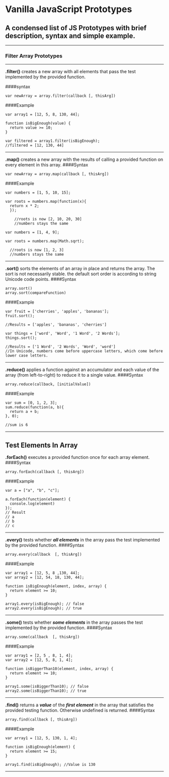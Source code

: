 # Vanilla JavaScript Prototypes

## A condensed list of JS Prototypes with brief description, syntax and simple example.
---

### Filter Array Prototypes

---

**.filter()** creates a new array with all elements that pass the test implemented by the provided function.


####syntax


```
var newArray = array.filter(callback [, thisArg])
```


####Example


```
var array1 = [12, 5, 8, 130, 44];

function isBigEnough(value) {
  return value >= 10;
}

var filtered = array1.filter(isBigEnough);
//filtered = [12, 130, 44]
```

---

**.map()** creates a new array with the results of calling a provided function on every element in this array.
####Syntax
```
var newArray = array.map(callback [, thisArg])
```
####Example
```
var numbers = [1, 5, 10, 15];

var roots = numbers.map(function(x){
  return x * 2;
  });

    //roots is now [2, 10, 20, 30]
    //numbers stays the same

var numbers = [1, 4, 9];

var roots = numbers.map(Math.sqrt);

  //roots is now [1, 2, 3]
  //numbers stays the same
```
---
**.sort()** sorts the elements of an array in place and returns the array. The sort is not necessarily stable. the default sort order is according to string Unicode code points.
####Syntax
```
array.sort()
array.sort(compareFunction)
```
####Example
```
var fruit = ['cherries', 'apples', 'bananas'];
fruit.sort();

//Results = ['apples', 'bananas', 'cherries']

var things = ['word', 'Word', '1 Word', '2 Words'];
things.sort();

//Results = ['1 Word', '2 Words', 'Word', 'word']
//In Unicode, numbers come before uppercase letters, which come before lower case letters.
```
---
**.reduce()** applies a function against an accumulator and each value of the array (from left-to-right) to reduce it to a single value.
####Syntax
```
array.reduce(callback, [initialValue])
```
####Example
```
var sum = [0, 1, 2, 3];
sum.reduce(function(a, b){
  return a + b;
}, 0);

//sum is 6
```
---
Test Elements In Array
---

**.forEach()**  executes a provided function once for each array element.
####Syntax
```
array.forEach(callback [, thisArg])
```
####Example
```
var a = ["a", "b", "c"];

a.forEach(function(element) {
  console.log(element)
});
// Result
// a
// b
// c
```
---

**.every()**  tests whether ***all elements*** in the array pass the test implemented by the provided function.
####Syntax
```
array.every(callback  [, thisArg])
```
####Example
```
var array1 = [12, 5, 8 ,130, 44];
var array2 = [12, 54, 18, 130, 44];

function isBigEnough(element, index, array) {
  return element >= 10;
}

array1.every(isBigEnough); // false
array2.every(isBigEnough); // true
```
---

**.some()** tests whether ***some elements*** in the array passes the test implemented by the provided function.
####Syntax
```
array.some(callback  [, thisArg])
```
####Example
```
var array1 = [2, 5 , 8, 1, 4];
var array2 = [12, 5, 8, 1, 4];

function isBiggerThan10(element, index, array) {
  return element >= 10;
}

array1.some(isBiggerThan10); // false
array2.some(isBiggerThan10); // true
```
---
**.find()** returns a ***value*** of the ***first element*** in the  array that satisfies the provided testing function. Otherwise undefined is returned.
####Syntax
```
array.find(callback [, thisArg])
```
####Example
```
var array1 = [12, 5, 130, 1, 4];

function isBigEnough(element) {
  return element >= 15;
}

array1.find(isBigEnough); //Value is 130
```
---
